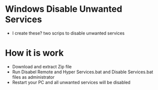 # Windows Disable Unwanted Services
- I create these? two scrips to disable unwanted services
# How it is work
- Download and extract Zip file
- Run Disabel Remote and Hyper Services.bat and Disable Services.bat files as administrator
- Restart your PC and all unwanted services will be disabled
